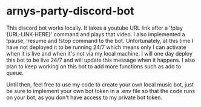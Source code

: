 # arnys-party-discord-bot
This discord bot works locally. It takes a youtube URL link after a '!play {URL-LINK-HERE}' command and plays that video. I also implemented a !pause, !resume and !stop command to the bot. Unfortunately, at this time I have not deployed it to be running 24/7 which means only I can activate when it is live and when it's not via my local machine. 
I will one day deploy this bot to be live 24/7 and will update this message when it happens. I also plan to keep working on this bot to add more functions such as add to queue.

Until then, feel free to use my code to create your own local music bot, just be sure to implement your own bot token in a .env file so that the code runs on your bot, as you don't have access to my private bot token. 
